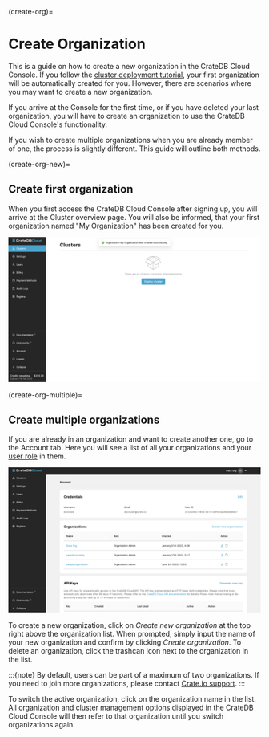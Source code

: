 (create-org)=
# Create Organization

This is a guide on how to create a new organization in the CrateDB Cloud
Console. If you follow the [cluster deployment
tutorial](https://crate.io/docs/cloud/tutorials/en/latest/cluster-deployment/stripe.html),
your first organization will be automatically created for you. However,
there are scenarios where you may want to create a new organization.

If you arrive at the Console for the first time, or if you have deleted
your last organization, you will have to create an organization to use
the CrateDB Cloud Console\'s functionality.

If you wish to create multiple organizations when you are already member
of one, the process is slightly different. This guide will outline both
methods.

(create-org-new)=
## Create first organization 

When you first access the CrateDB Cloud Console after signing up, you
will arrive at the Cluster overview page. You will also be informed,
that your first organization named \"My Organization\" has been created
for you.

![Cloud Console org overview without organization](../_assets/img/new-account-arrival.png)

(create-org-multiple)=
## Create multiple organizations 

If you are already in an organization and want to create another one, go
to the Account tab. Here you will see a list of all your organizations
and your [user
role](https://crate.io/docs/cloud/reference/en/latest/user-roles.html)
in them.

![Cloud Console account tab](../_assets/img/account.png)

To create a new organization, click on *Create new organization* at the
top right above the organization list. When prompted, simply input the
name of your new organization and confirm by clicking *Create
organization*. To delete an organization, click the trashcan icon next
to the organization in the list.

:::{note}
By default, users can be part of a maximum of two organizations. If you need to
join more organizations, please contact [Crate.io support](https://cratedb.com/contact).
:::

To switch the active organization, click on the organization name in the
list. All organization and cluster management options displayed in the
CrateDB Cloud Console will then refer to that organization until you
switch organizations again.
